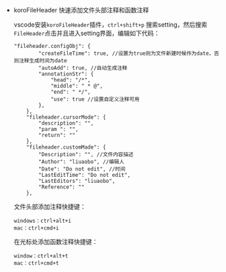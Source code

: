 - koroFileHeader 快速添加文件头部注释和函数注释

  vscode安装`koroFileHeader`插件，`ctrl+shift+p` 搜索setting，然后搜索`FileHeader`点击并且进入setting界面，编辑如下代码：

  ```
  "fileheader.configObj": {
          "createFileTime": true, //设置为true则为文件新建时候作为date，否则注释生成时间为date
          "autoAdd": true, //自动生成注释
          "annotationStr": {
              "head": "/*",
              "middle": " * @",
              "end": " */",
              "use": true //设置自定义注释可用
          },
      },
      "fileheader.cursorMode": {
          "description": "",
          "param ": "",
          "return": ""
      },
      "fileheader.customMade": {
          "Description": "", //文件内容描述
          "Author": "liuaobo", //编辑人
          "Date": "Do not edit", //时间
          "LastEditTime": "Do not edit",
          "LastEditors": "liuaobo",
          "Reference": ""
      },
  ```

  文件头部添加注释快捷键：

  ```
  windows：ctrl+alt+i
  mac：ctrl+cmd+i
  ```

  在光标处添加函数注释快捷键：

  ```
  window：ctrl+alt+t
  mac：ctrl+cmd+t
  ```

  